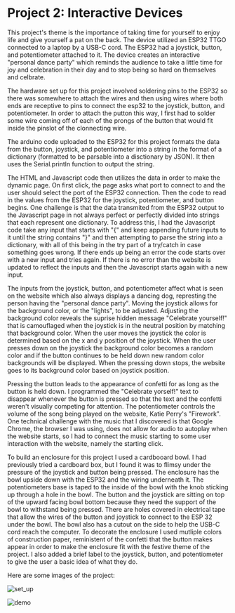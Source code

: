 # Project 2: Interactive Devices

This project's theme is the importance of taking time for yourself to enjoy life and give yourself a pat on the back. The device utilized an ESP32 TTGO connected to a laptop by a USB-C cord. The ESP32 had a joystick, button, and potentiometer attached to it. The device creates an interactive "personal dance party" which reminds the audience to take a little time for joy and celebration in their day and to stop being so hard on themselves and celbrate. 

The hardware set up for this project involved soldering pins to the ESP32 so there was somewhere to attach the wires and then using wires where both ends are receptive to pins to connect the esp32 to the joystick, button, and potentiometer. In order to attach the putton this way, I first had to solder some wire coming off of each of the prongs of the button that would fit inside the pinslot of the clonnecting wire. 

The arduino code uploaded to the ESP32 for this project formats the data from the button, joystick, and potentiometer into a string in the format of a dictionary (formatted to be parsable into a disctionary by JSON). It then uses the Serial.println function to output the string.

The HTML and Javascript code then utilizes the data in order to make the dynamic page. On first click, the page asks what port to connect to and the user should select the port of the ESP32 connection. Then the code to read in the values from the ESP32 for the joystick, potentiometer, and button begins. One challenge is that the data transmited from the ESP32 output to the Javascript page in not always perfect or perfectly divided into strings that each represent one dictionary. To address this, I had the Javascript code take any input that starts with "{" and keep appending future inputs to it until the string contains "}" and then attempting to parse the string into a dictionary, with all of this being in the try part of a try/catch in case something goes wrong. If there ends up being an error the code starts over with a new input and tries again. If there is no error than the website is updated to reflect the inputs and then the Javascript starts again with a new input.

The inputs from the joystick, button, and potentiometer affect what is seen on the website which also always displays a dancing dog, represting the person having the "personal dance party". Moving the joystick allows for the background color, or the "lights", to be adjusted. Adjusting the background color reveals the suprise hidden message "Celebrate yourself!" that is camouflaged when the joystick is in the neutral position by matching that background color. When the user moves the joystick the color is determined based on the x and y position of the joystick. When the user presses down on the joystick the background color becomes a random color and if the button continues to be held down new random color backgrounds will be displayed. When the pressing down stops, the website goes to its background color based on joystick position. 

Pressing the button leads to the appearance of confetti for as long as the button is held down. I programmed the "Celebrate yorself!" text to disappear whenever the button is pressed so that the text and the confetti weren't visually competing for attention. The potentiometer controls the volume of the song being played on the website, Katie Perry's "Firework". One technical challenge with the music that I discovered is that Google Chrome, the browser I was using, does not allow for audio to autoplay when the website starts, so I had to connect the music starting to some user interaction with the website, namely the starting click.

To build an enclosure for this project I used a cardbooard bowl. I had previously tried a cardboard box, but I found it was to flimsy under the pressure of the joystick and button being pressed. The enclosure has the bowl upside down with the ESP32 and the wiring underneath it. The potentiometers base is taped to the inside of the bowl with the knob sticking up through a hole in the bowl. The button and the joystick are sitting on top of the upward facing bowl bottom because they need the support of the bowl to withstand being pressed. There are holes covered in electrical tape that allow the wires of the button and joystick to connect to the ESP 32 under the bowl. The bowl also has a cutout on the side to help the USB-C cord reach the computer. To decorate the enclosure I used mutliple colors of construction paper, reministent of the confetti that the button makes appear in order to make the enclosure fit with the festive theme of the project. I also added a brief label to the joystick, button, and potentiometer to give the user a basic idea of what they do.

Here are some images of the project:

![set_up](https://user-images.githubusercontent.com/62814033/157891757-f599e24b-717f-46d3-bb0b-4e6fb87ff180.jpg)


![demo](https://user-images.githubusercontent.com/62814033/157891034-9570b815-1ed4-42e1-8d7c-4d137377d70a.jpg)



